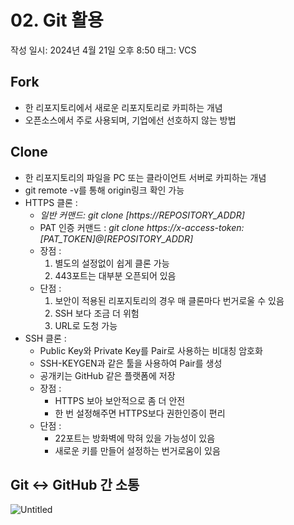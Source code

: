# 02. Git 활용

작성 일시: 2024년 4월 21일 오후 8:50
태그: VCS

## Fork

- 한 리포지토리에서 새로운 리포지토리로 카피하는 개념
- 오픈소스에서 주로 사용되며, 기업에선 선호하지 않는 방법

## Clone

- 한 리포지토리의 파일을 PC 또는 클라이언트 서버로 카피하는 개념
- git remote -v를 통해 origin링크 확인 가능
- HTTPS 클론 :
    - *일반 커맨드: git clone [https://REPOSITORY_ADDR]*
    - PAT 인증 커맨드 : *git clone https://x-access-token:[PAT_TOKEN]@[REPOSITORY_ADDR]*
    - 장점 :
        1. 별도의 설정없이 쉽게 클론 가능
        2. 443포트는 대부분 오픈되어 있음
    - 단점 :
        1. 보안이 적용된 리포지토리의 경우 매 클론마다 번거로울 수 있음
        2. SSH 보다 조금 더 위험
        3. URL로 도청 가능
- SSH 클론 :
    - Public Key와 Private Key를 Pair로 사용하는 비대칭 암호화
    - SSH-KEYGEN과 같은 툴을 사용하여 Pair를 생성
    - 공개키는 GitHub 같은 플랫폼에 저장
    - 장점 :
        - HTTPS 보아 보안적으로 좀 더 안전
        - 한 번 설정해주면 HTTPS보다 권한인증이 편리
    - 단점 :
        - 22포트는 방화벽에 막혀 있을 가능성이 있음
        - 새로운 키를 만들어 설정하는 번거로움이 있음

## Git ↔ GitHub 간 소통

![Untitled](02%20Git%20%E1%84%92%E1%85%AA%E1%86%AF%E1%84%8B%E1%85%AD%E1%86%BC%205db74b250e9a45de8df19cb5f902a898/Untitled.png)
